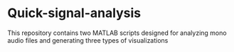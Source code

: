 # Quick-signal-analysis
This repository contains two MATLAB scripts designed for analyzing mono audio files and generating three types of visualizations
